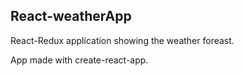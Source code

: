 ## React-weatherApp

React-Redux application showing the weather foreast.

App made with create-react-app.
